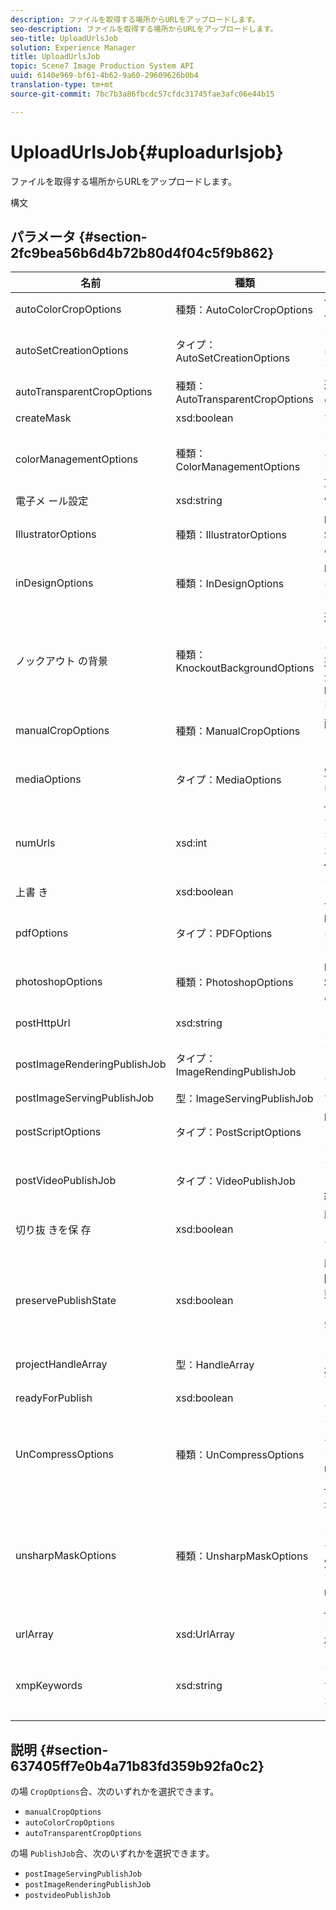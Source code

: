 ```yaml
---
description: ファイルを取得する場所からURLをアップロードします。
seo-description: ファイルを取得する場所からURLをアップロードします。
seo-title: UploadUrlsJob
solution: Experience Manager
title: UploadUrlsJob
topic: Scene7 Image Production System API
uuid: 6140e969-bf61-4b62-9a60-29609626b0b4
translation-type: tm+mt
source-git-commit: 7bc7b3a86fbcdc57cfdc31745fae3afc06e44b15

---
```



# UploadUrlsJob{#uploadurlsjob}

ファイルを取得する場所からURLをアップロードします。

構文

## パラメータ {#section-2fc9bea56b6d4b72b80d4f04c5f9b862}

<table id="table_04100BB8ABD84EF68B0A7CE3AD946414"> 
 <thead> 
  <tr> 
   <th colname="col1" class="entry"> 名前 </th> 
   <th colname="col2" class="entry"> 種類 </th> 
   <th colname="col3" class="entry"> 説明 </th> 
  </tr> 
 </thead>
 <tbody> 
  <tr> 
   <td colname="col1"> <span class="codeph"> autoColorCropOptions <span class="varname"></span></span> </td> 
   <td colname="col2"> <span class="codeph"> 種類：AutoColorCropOptions</span> </td> 
   <td colname="col3"> 色に基づいて画像を自動的に切り抜くオプションです。 </td> 
  </tr> 
  <tr> 
   <td colname="col1"> <span class="codeph"> autoSetCreationOptions <span class="varname"></span></span> </td> 
   <td colname="col2"> <span class="codeph"> タイプ：AutoSetCreationOptions</span> </td> 
   <td colname="col3"> アップロードされたファイルに適用する自動セット生成スクリプトの配列。 </td> 
  </tr> 
  <tr> 
   <td colname="col1"> <span class="codeph"> autoTransparentCropOptions <span class="varname"></span></span> </td> 
   <td colname="col2"> <span class="codeph"> 種類：AutoTransparentCropOptions</span> </td> 
   <td colname="col3"> 透明度に基づいて、画像の端の余白を削除します。 </td> 
  </tr> 
  <tr> 
   <td colname="col1"> <span class="codeph"> <span class="varname"> createMask</span></span> </td> 
   <td colname="col2"> <span class="codeph"> xsd:boolean</span> </td> 
   <td colname="col3"> マスクを作成するかどうか。 </td> 
  </tr> 
  <tr> 
   <td colname="col1"> <span class="codeph"> <span class="varname"> colorManagementOptions</span></span> </td> 
   <td colname="col2"> <span class="codeph"> 種類：ColorManagementOptions</span> </td> 
   <td colname="col3"> アップロード時に指定できるオプション。 このセットは、アップロードのカラーの管理方法に影響します。 </td> 
  </tr> 
  <tr> 
   <td colname="col1"> <span class="codeph"> 電子メ <span class="varname"> ール設定</span></span> </td> 
   <td colname="col2"> <span class="codeph"> xsd:string</span> </td> 
   <td colname="col3"> 電子メールの設定の選択。 </td> 
  </tr> 
  <tr> 
   <td colname="col1"> <span class="codeph"> <span class="varname"> IllustratorOptions</span></span> </td> 
   <td colname="col2"> <span class="codeph"> 種類：IllustratorOptions</span> </td> 
   <td colname="col3"> IllustratorファイルをImage Serverにアップロードするためのオプションです。 </td> 
  </tr> 
  <tr> 
   <td colname="col1"> <span class="codeph"> <span class="varname"> inDesignOptions</span></span> </td> 
   <td colname="col2"> <span class="codeph"> 種類：InDesignOptions</span> </td> 
   <td colname="col3"> InDesignファイルをサーバーにアップロードするためのオプションです。 </td> 
  </tr> 
  <tr> 
   <td colname="col1"> <span class="codeph"> ノックアウト <span class="varname"> の背景</span></span> </td> 
   <td colname="col2"> <span class="codeph"> 種類：KnockoutBackgroundOptions</span> </td> 
   <td colname="col3">選択した画像の背景をマスクします。 これにより、他のレイヤーの被写体画像の外側に透明部分を重ね合わせることができます。 （オプション）KnockoutBackgroundOptionsを参照<a href="../../types/c-data-types/r-knockout-background-options.md#reference-9196371848964d91842b337640791c9c" format="dita" scope="local"></a>。 </td> 
  </tr> 
  <tr> 
   <td colname="col1"> <span class="codeph"> manualCropOptions <span class="varname"></span></span> </td> 
   <td colname="col2"> <span class="codeph"> 種類：ManualCropOptions</span> </td> 
   <td colname="col3"> 画像の手動切り抜きのオプション。 </td> 
  </tr> 
  <tr> 
   <td colname="col1"> <span class="codeph"> <span class="varname"> mediaOptions</span></span> </td> 
   <td colname="col2"> <span class="codeph"> タイプ：MediaOptions</span> </td> 
   <td colname="col3">ビデオのサムネール画像を設定するオプション。 詳しくは、MediaOptionsを参 <a href="../../types/c-data-types/r-media-options.md#reference-18618fc6803a4b6e994bbb48eba93b5b" format="dita" scope="local"> 照してくださ</a>い。 </td> 
  </tr> 
  <tr> 
   <td colname="col1"> <span class="codeph"> <span class="varname"> numUrls</span></span> </td> 
   <td colname="col2"> <span class="codeph"> xsd:int</span> </td> 
   <td colname="col3">ジョブで送信されたURLの数を返します。 getActiveJobsおよび <a href="../../operations/c-operations-intro/c-methods/r-get-active-jobs.md#reference-67483cbd71d04042b48434d886e8a7a0" format="dita" scope="local"> getScheduledJobs</a> で使用 <a href="../../operations/c-operations-intro/c-methods/r-get-scheduled-jobs.md#reference-2bab1861325f4bff84c879d1efa9146e" format="dita" scope="local"> されます</a>。 </td> 
  </tr> 
  <tr> 
   <td colname="col1"> <span class="codeph"> 上書 <span class="varname"> き</span></span> </td> 
   <td colname="col2"> <span class="codeph"> xsd:boolean</span> </td> 
   <td colname="col3"> アップロード時にファイルを上書きするかどうか。 </td> 
  </tr> 
  <tr> 
   <td colname="col1"> <span class="codeph"> <span class="varname"> pdfOptions</span></span> </td> 
   <td colname="col2"> <span class="codeph"> タイプ：PDFOptions</span> </td> 
   <td colname="col3"> PDFファイルをImage Serverにアップロードするためのオプションです。 </td> 
  </tr> 
  <tr> 
   <td colname="col1"> <span class="codeph"> <span class="varname"> photoshopOptions</span></span> </td> 
   <td colname="col2"> <span class="codeph"> 種類：PhotoshopOptions</span> </td> 
   <td colname="col3"> PhotoshopファイルをImage Serverにアップロードするためのオプションです。 </td> 
  </tr> 
  <tr> 
   <td colname="col1"> <span class="codeph"> <span class="varname"> postHttpUrl</span></span> </td> 
   <td colname="col2"> <span class="codeph"> xsd:string</span> </td> 
   <td colname="col3"> ファイルがアップロードされるURL。 </td> 
  </tr> 
  <tr> 
   <td colname="col1"> <span class="codeph"> postImageRenderingPublishJob <span class="varname"></span></span> </td> 
   <td colname="col2"> <span class="codeph"> タイプ：ImageRendingPublishJob</span> </td> 
   <td colname="col3"> アップロードの完了後に実行される画像レンダリング公開ジョブの詳細。 </td> 
  </tr> 
  <tr> 
   <td colname="col1"> <span class="codeph"> postImageServingPublishJob <span class="varname"></span></span> </td> 
   <td colname="col2"> <span class="codeph"> 型：ImageServingPublishJob</span> </td> 
   <td colname="col3"> すべてのメディアオプション。 </td> 
  </tr> 
  <tr> 
   <td colname="col1"> <span class="codeph"> postScriptOptions <span class="varname"></span></span> </td> 
   <td colname="col2"> <span class="codeph"> タイプ：PostScriptOptions</span> </td> 
   <td colname="col3"> Image Serverに投稿スクリプトファイルをアップロードするためのオプションです。 </td> 
  </tr> 
  <tr> 
   <td colname="col1"> <span class="codeph"> postVideoPublishJob <span class="varname"></span></span> </td> 
   <td colname="col2"> <span class="codeph"> タイプ：VideoPublishJob</span> </td> 
   <td colname="col3"> アップロードの完了後に実行されるビデオ公開ジョブの詳細。 </td> 
  </tr> 
  <tr> 
   <td colname="col1"> <span class="codeph"> 切り抜 <span class="varname"> きを保</span> 存 </span> </td> 
   <td colname="col2"> <span class="codeph"> xsd:boolean</span> </td> 
   <td colname="col3"> 既存の作物定義の保存を制御します。 デフォルトはtrueです。 </td> 
  </tr> 
  <tr> 
   <td colname="col1"> <span class="codeph"> preservePublishState <span class="varname"></span></span> </td> 
   <td colname="col2"> <span class="codeph"> xsd:boolean</span> </td> 
   <td colname="col3"> 既存のアセットを上書きする際に、そのアセットの公開状態を保持するかどうかを制御します。 設定しない場合は、会社のデフォルト設定が使用されます。 </td> 
  </tr> 
  <tr> 
   <td colname="col1"> <span class="codeph"> <span class="varname"> projectHandleArray</span></span> </td> 
   <td colname="col2"> <span class="codeph"> 型：HandleArray</span> </td> 
   <td colname="col3"> プロジェクトハンドルの配列。 </td> 
  </tr> 
  <tr> 
   <td colname="col1"> <span class="codeph"> <span class="varname"> readyForPublish</span></span> </td> 
   <td colname="col2"> <span class="codeph"> xsd:boolean</span> </td> 
   <td colname="col3"> ファイルが公開準備完了とマークされているかどうか。 </td> 
  </tr> 
  <tr> 
   <td colname="col1"> <span class="codeph"> UnCompressOptions <span class="varname"></span></span> </td> 
   <td colname="col2"> <span class="codeph"> 種類：UnCompressOptions</span> </td> 
   <td colname="col3">アップロードしたTAR/ZIPファイルの内容を抽出し、次のオプション設定で処理します。 UnCompressOptionsを参 <a href="../../types/c-data-types/r-uncompress-options.md#reference-510ec7028b1540bc9b58745f242d49d5" format="dita" scope="local"> 照してください</a>。 </td> 
  </tr> 
  <tr> 
   <td colname="col1"> <span class="codeph"> unsharpMaskOptions <span class="varname"></span></span> </td> 
   <td colname="col2"> <span class="codeph"> 種類：UnsharpMaskOptions</span> </td> 
   <td colname="col3">最適化されたピラミッドTIFファイルを作成する際に、アンシャープマスクの設定を制御するオプション。 これらの設定を使用して、画像のシャープさを改善します。 UnsharpMaskOptionsを参 <a href="../../types/c-data-types/r-unsharp-mask-options.md#reference-b9a96244d7ee4424bc4ac3c23be3be3d" format="dita" scope="local"> 照してください</a>。 </td> 
  </tr> 
  <tr> 
   <td colname="col1"> <span class="codeph"> <span class="varname"> urlArray</span></span> </td> 
   <td colname="col2"> <span class="codeph"> xsd:UrlArray</span> </td> 
   <td colname="col3"> アップロードするURLの配列。 </td> 
  </tr> 
  <tr> 
   <td colname="col1"> <span class="codeph"> <span class="varname"> xmpKeywords</span></span> </td> 
   <td colname="col2"> <span class="codeph"> xsd:string</span> </td> 
   <td colname="col3"> <p>アップロードジョブ内のすべてに対する追加のメタデータオプション。 </p> </td> 
  </tr> 
 </tbody> 
</table>

## 説明 {#section-637405ff7e0b4a71b83fd359b92fa0c2}

の場 `CropOptions`合、次のいずれかを選択できます。

* `manualCropOptions`
* `autoColorCropOptions`
* `autoTransparentCropOptions`

の場 `PublishJob`合、次のいずれかを選択できます。

* `postImageServingPublishJob`
* `postImageRenderingPublishJob`
* `postvideoPublishJob`

